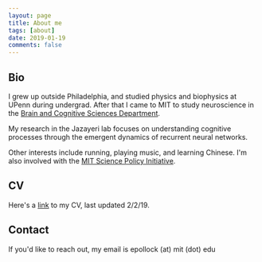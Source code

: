 ```yaml
---
layout: page
title: About me
tags: [about]
date: 2019-01-19
comments: false
---
```



## Bio
I grew up outside Philadelphia, and studied physics and biophysics at UPenn during undergrad. After that I came to MIT to study neuroscience in the [Brain and Cognitive Sciences Department](https://bcs.mit.edu/).

My research in the Jazayeri lab focuses on understanding cognitive processes through the emergent dynamics of recurrent neural networks.

Other interests include running, playing music, and learning Chinese. I'm also involved with the [MIT Science Policy Initiative](https://mitspi.squarespace.com/).

## CV
Here's a [link](epollock_cv_2-2-19.pdf) to my CV, last updated 2/2/19.

## Contact
If you'd like to reach out, my email is epollock (at) mit (dot) edu

